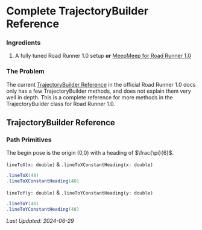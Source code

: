 # Complete TrajectoryBuilder Reference

### Ingredients

1. A fully tuned Road Runner 1.0 setup _**or**_ [MeepMeep for Road Runner 1.0](https://github.com/acmerobotics/MeepMeep)


### The Problem

The current [TrajectoryBuilder Reference](https://rr.brott.dev/docs/v1-0/builder-ref/) in 
the official Road Runner 1.0 docs only has a few TrajectoryBuilder methods, and does
not explain them very well in depth. This is a complete reference for more methods in 
the TrajectoryBuilder class for Road Runner 1.0.

## TrajectoryBuilder Reference

### Path Primitives #
The begin pose is the origin (0,0) with a heading of $\frac{\pi}{6}$.

`lineToX(x: double)` & `.lineToXConstantHeading(x: double)`

```java
.lineToX(48)
.lineToXConstantHeading(48)
```

`lineToY(y: double)` & `.lineToYConstantHeading(y: double)`

```java
.lineToY(48)
.lineToYConstantHeading(48)
```


*Last Updated: 2024-06-29*
